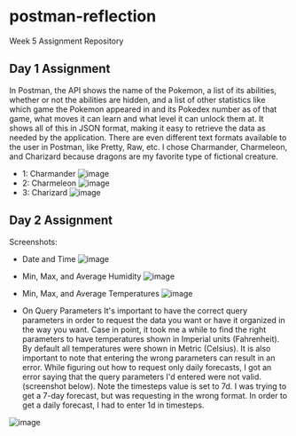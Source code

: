 # postman-reflection
Week 5 Assignment Repository

## Day 1 Assignment
In Postman, the API shows the name of the Pokemon, a list of its abilities, whether or not the abilities are hidden, and a list of other statistics like which game the Pokemon appeared in and its Pokedex number as of that game, what moves it can learn and what level it can unlock them at. It shows all of this in JSON format, making it easy to retrieve the data as needed by the application. There are even different text formats available to the user in Postman, like Pretty, Raw, etc. I chose Charmander, Charmeleon, and Charizard because dragons are my favorite type of fictional creature.
- 1: Charmander ![image](https://github.com/rja87sd/postman-reflection/assets/145504216/b0245f87-83e6-43b4-8bd5-3cd958fe097b)
- 2: Charmeleon ![image](https://github.com/rja87sd/postman-reflection/assets/145504216/b3c23584-d331-4c2d-8c83-3689e26da249)
- 3: Charizard ![image](https://github.com/rja87sd/postman-reflection/assets/145504216/c473d1eb-8614-43e9-b2a1-cf686ce916dd)


## Day 2 Assignment
Screenshots:
- Date and Time
  ![image](https://github.com/rja87sd/postman-reflection/assets/145504216/a9822e53-3fa4-452a-a027-f858e799a877)
- Min, Max, and Average Humidity
  ![image](https://github.com/rja87sd/postman-reflection/assets/145504216/0e3cf60f-1b95-4354-96a8-1ff87c16b71d)
- Min, Max, and Average Temperatures
  ![image](https://github.com/rja87sd/postman-reflection/assets/145504216/666adb70-525b-4710-b7d8-dd8b1bbf6534)

- On Query Parameters
  It's important to have the correct query parameters in order to request the data you want or have it organized in the way you want. Case in point, it took me a while to find the right parameters to have temperatures shown in Imperial units (Fahrenheit). By default all temperatures were shown in Metric (Celsius). It is also important to note that entering the wrong parameters can result in an error. While figuring out how to request only daily forecasts, I got an error saying that the query parameters I'd entered were not valid. (screenshot below). Note the timesteps value is set to 7d. I was trying to get a 7-day forecast, but was requesting in the wrong format. In order to get a daily forecast, I had to enter 1d in timesteps.

![image](https://github.com/rja87sd/postman-reflection/assets/145504216/548c22d0-0d7a-4147-9c9f-cec056998088)




